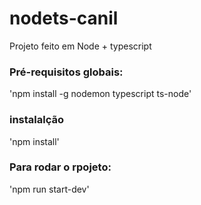 # nodets-canil

Projeto feito em Node + typescript

### Pré-requisitos globais:

'npm install -g nodemon typescript ts-node'

### instalalção

'npm install'

### Para rodar o rpojeto:

'npm run start-dev'
